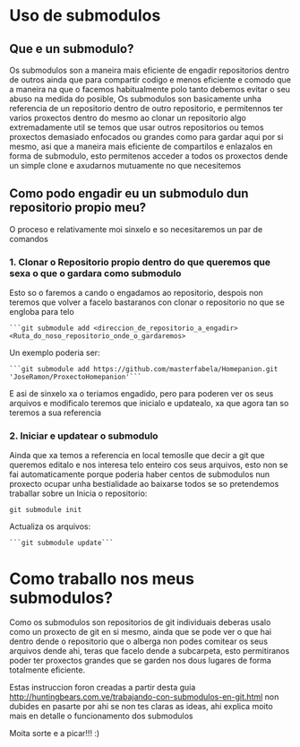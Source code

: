 # Uso de submodulos

## Que e un submodulo?
Os submodulos son a maneira mais eficiente de engadir repositorios dentro de outros ainda que para compartir codigo e menos eficiente e comodo que a maneira
na que o facemos habitualmente polo tanto debemos evitar o seu abuso na medida do posible, Os submodulos son basicamente unha referencia de un repositorio dentro de outro repositorio, e permitennos ter varios proxectos dentro do mesmo ao clonar un repositorio algo extremadamente util se temos que usar outros repositorios ou temos proxectos demasiado enfocados ou grandes como para gardar aqui por si mesmo, asi que a maneira mais eficiente de compartilos e enlazalos
en forma de submodulo, esto permitenos acceder a todos os proxectos dende un simple clone e axudarnos mutuamente no que necesitemos

## Como podo engadir eu un submodulo dun repositorio propio meu?
O proceso e relativamente moi sinxelo e so necesitaremos un par de comandos

### 1. Clonar o Repositorio propio dentro do que queremos que sexa o que o gardara como submodulo 
Esto so o faremos a cando o engadamos ao repositorio, despois non teremos que volver a facelo bastaranos con clonar o repositorio no que se engloba para telo

    ```git submodule add <direccion_de_repositorio_a_engadir> <Ruta_do_noso_repositorio_onde_o_gardaremos>

Un exemplo poderia ser:

    ```git submodule add https://github.com/masterfabela/Homepanion.git 'JoseRamon/ProxectoHomepanion'```

E asi de sinxelo xa o teriamos engadido, pero para poderen ver os seus arquivos e modificalo teremos que inicialo e updatealo, xa que agora tan so teremos a sua referencia 

### 2. Iniciar e updatear o submodulo
Ainda que xa temos a referencia en local temoslle que decir a git que queremos editalo e nos interesa telo enteiro cos seus arquivos, esto non se fai automaticamente porque poderia haber centos de submodulos nun proxecto ocupar unha bestialidade ao baixarse todos se so pretendemos traballar sobre un
Inicia o repositorio:

    git submodule init

Actualiza os arquivos:

    ```git submodule update```


# Como traballo nos meus submodulos?
Como os submodulos son repositorios de git individuais deberas usalo como un proxecto de git en si mesmo, ainda que se pode ver o que hai dentro dende o repositorio que o alberga non podes comitear os seus arquivos dende ahi, teras que facelo dende a subcarpeta, esto permitiranos poder ter proxectos grandes que se garden nos dous lugares de forma totalmente eficiente.




Estas instruccion foron creadas a partir desta guia http://huntingbears.com.ve/trabajando-con-submodulos-en-git.html non dubides en pasarte por ahi se non tes claras as ideas, ahi explica moito mais en detalle o funcionamento dos submodulos

Moita sorte e a picar!!!  :)
